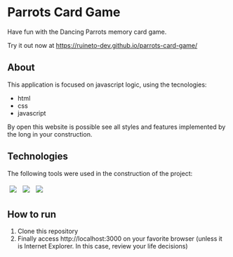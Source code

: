 # Parrots Card Game

Have fun with the Dancing Parrots memory card game.

<!-- <img src="/assets/my-wallet-usage.gif" /> -->

Try it out now at https://ruineto-dev.github.io/parrots-card-game/

## About

This application is focused on javascript logic, using the tecnologies:

- html
- css
- javascript

By open this website is possible see all styles and features implemented by the long in your construction.

## Technologies
The following tools were used in the construction of the project:<br>
<p>
  <img style='margin: 5px;' src='https://img.shields.io/badge/HTML5-E34F26?style=for-the-badge&logo=html5&logoColor=white'>
  <img style='margin: 5px;' src='https://img.shields.io/badge/CSS3-1572B6?style=for-the-badge&logo=css3&logoColor=white'>
  <img style='margin: 5px;' src='https://img.shields.io/badge/JavaScript-323330?style=for-the-badge&logo=javascript&logoColor=F7DF1E'>
</p>

## How to run

1. Clone this repository
2. Finally access http://localhost:3000 on your favorite browser (unless it is Internet Explorer. In this case, review your life decisions)